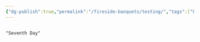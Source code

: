 ```yaml
---
{"dg-publish":true,"permalink":"/fireside-banquets/testing/","tags":["Fireside"]}
---
```











```query

"Seventh Day"
```
